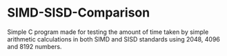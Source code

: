 # SIMD-SISD-Comparison
Simple C program made for testing the amount of time taken by simple arithmetic calculations in both SIMD and SISD standards using 2048, 4096 and 8192 numbers.
